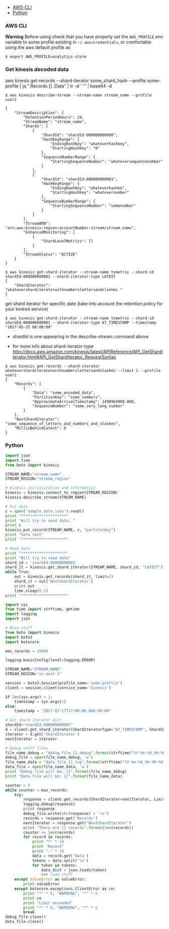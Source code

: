 * [AWS-CLI](https://github.com/patsancu/wiki/wiki/AWS-Kinesis#aws-cli)
* [Python](https://github.com/patsancu/wiki/wiki/AWS-Kinesis#python)

### AWS CLI
**Warning** Before using check that you have properly set the `AWS_PROFILE` env variable to some profile existing in `~/.aws/credentials`, or comfortable using the aws default profile
as 
```shell
$ export AWS_PROFILE=analytics-storm
```

### Get kinesis decoded data
aws kinesis get-records --shard-iterator some_shard_hash --profile some-profile | jq ".Records [] .Data" | tr -d '
"' | base64 -d

```
$ aws kinesis describe-stream --stream-name stream_name --profile user2

{
    "StreamDescription": {
        "RetentionPeriodHours": 24, 
        "StreamName": "stream_name", 
        "Shards": [
            {
                "ShardId": "shardId-000000000000", 
                "HashKeyRange": {
                    "EndingHashKey": "whateverhashkey", 
                    "StartingHashKey": "0"
                }, 
                "SequenceNumberRange": {
                    "StartingSequenceNumber": "whateversequencenumber"
                }
            }, 
            {
                "ShardId": "shardId-000000000001", 
                "HashKeyRange": {
                    "EndingHashKey": "whateverhashke", 
                    "StartingHashKey": "whatevernumber"
                }, 
                "SequenceNumberRange": {
                    "StartingSequenceNumber": "somenumber"
                }
            }
        ], 
        "StreamARN": "arn:aws:kinesis:region:accountNumber:stream/stream_name", 
        "EnhancedMonitoring": [
            {
                "ShardLevelMetrics": []
            }
        ], 
        "StreamStatus": "ACTIVE"
    }
}
```

```
$ aws kinesis get-shard-iterator --stream-name tvmetrix --shard-id shardId-000000000001 --shard-iterator-type LATEST
{
    "ShardIterator": "whateversharditeratorwithnumberslettersandslashes "
}

```

get shard iterator for specific date (take into account the retention policy for your kinesis service)
```
$ aws kinesis get-shard-iterator --stream-name tvmetrix --shard-id shardId-000000000001 --shard-iterator-type AT_TIMESTAMP --timestamp "2017-05-25 08:00:00"
```

* shardId is one appearing in the describe-stream command above  

* for more info about shard-iterator-type
http://docs.aws.amazon.com/kinesis/latest/APIReference/API_GetShardIterator.html#API_GetShardIterator_RequestSyntax


```
$ aws kinesis get-records --shard-iterator whateversharditeratorwithnumberslettersandslashes --limit 1 --profile user2
{
    "Records": [
        {
            "Data": "some_encoded_data", 
            "PartitionKey": "some_numbers", 
            "ApproximateArrivalTimestamp": 1490964900.808, 
            "SequenceNumber": "some_very_long_number"
        }
    ], 
    "NextShardIterator": "some_sequence_of_letters_and_numbers_and_slashes", 
    "MillisBehindLatest": 0
}

```


### Python
```python
import json
import time
from boto import kinesis

STREAM_NAME="stream_name"
STREAM_REGION="stream_region"

# Kinesis initialization and information
kinesis = kinesis.connect_to_region(STREAM_REGION)
kinesis.describe_stream(STREAM_NAME)

# Put data
c = open('sample_data.json').read()
print "********************"
print "Will try to send data: "
print c
kinesis.put_record(STREAM_NAME, c, "partitonkey")
print "Data sent"
print "********************"

# Read data
print "********************"
print "Will try to read data"
shard_id = 'shardId-00000000001'
shard_it = kinesis.get_shard_iterator(STREAM_NAME, shard_id, "LATEST")["ShardIterator"]
while True:
    out = kinesis.get_records(shard_it, limit=2)
    shard_it = out['NextShardIterator']
    print out
    time.sleep(0.2)
print "********************"
```

```python
import sys
from time import strftime, gmtime
import logging
import json

# Boto stuff
from boto import kinesis
import boto3
import botocore

max_records = 20000

logging.basicConfig(level=logging.ERROR)

STREAM_NAME="STREAM_NAME"
STREAM_REGION="us-east-1"

session = boto3.Session(profile_name='some-profile')
client = session.client(service_name='kinesis')

if len(sys.argv) > 1:
    timestamp = sys.argv[1]
else:
    timestamp = "2017-07-17T17:00:00.000-00:00"

# Get shard iterator dict
shardId="shardId-000000000001"
d = client.get_shard_iterator(ShardIteratorType="AT_TIMESTAMP", ShardId=shardId, Timestamp=timestamp, StreamName='tvmetrix')
iterator = d.get('ShardIterator')
nextIterator = iterator

# Debug stuff files
file_name_debug = "debug_file_{}.debug".format(strftime("%Y-%m-%d_%H-%M-%S", gmtime()))
debug_file = open(file_name_debug, 'w')
file_name_data = "data_file_{}.log".format(strftime("%Y-%m-%d_%H-%M-%S", gmtime()))
data_file = open(file_name_data, 'w')
print "Debug file will be: {}".format(file_name_debug)
print "Data file will be: {}".format(file_name_data)

counter = 0
while counter < max_records:
    try:
        response = client.get_records(ShardIterator=nextIterator, Limit=20)
        logging.debug(response)
        print response
        debug_file.write(str(response) + '\n')
        records = response.get('Records')
        nextIterator = response.get("NextShardIterator")
        print "There are {} records".format(len(records))
        counter += len(records)
        for record in records:
            print "*" * 10
            print "Record"
            print "-" * 10
            data = record.get('Data')
            tokens = data.split('\n')
            for token in tokens:
                data_dict = json.loads(token)
                ### read stuff
    except ValueError as valueError:
        print valueError
    except botocore.exceptions.ClientError as ce:
        print "*" * 6, "WARNING", "*" * 6
        print ce
        print "Limit exceeded"
        print "*" * 6, "WARNING", "*" * 6
        break
debug_file.close()
data_file.close()
```